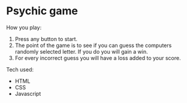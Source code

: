 # Psychic game

How you play: 
1. Press any button to start.
1. The point of the game is to see if you can guess the computers randomly selected letter. If you do you will gain a win.
1. For every incorrect guess you will have a loss added to your score.

Tech used:
* HTML
* CSS
* Javascript
